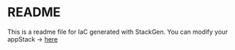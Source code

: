 # README
This is a readme file for IaC generated with StackGen.
You can modify your appStack -> [here](http://main.dev.stackgen.com/appstacks/4933d861-f422-468b-9a9b-e6a8bf0538d3)
